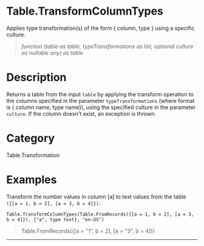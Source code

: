 ﻿# Table.TransformColumnTypes
Applies type transformation(s) of the form { column, type } using a specific culture.
> _function (table as table, typeTransformations as list, optional culture as nullable any) as table_
# Description 
Returns a table from the input <code>table</code> by applying the transform operation to the columns specified in the parameter <code>typeTransformations</code> (where format is { column name, type name}), using the specified culture in the parameter <code>culture</code>.
    If the column doesn't exist, an exception is thrown.
# Category 
Table.Transformation
# Examples 
Transform the number values in column [a] to text values from the table <code>({[a = 1, b = 2], [a = 3, b = 4]})</code>.
```
Table.TransformColumnTypes(Table.FromRecords({[a = 1, b = 2], [a = 3, b = 4]}), {"a", type text}, "en-US")
```
> Table.FromRecords({[a = "1", b = 2],
    [a = "3", b = 4]})
  
***
